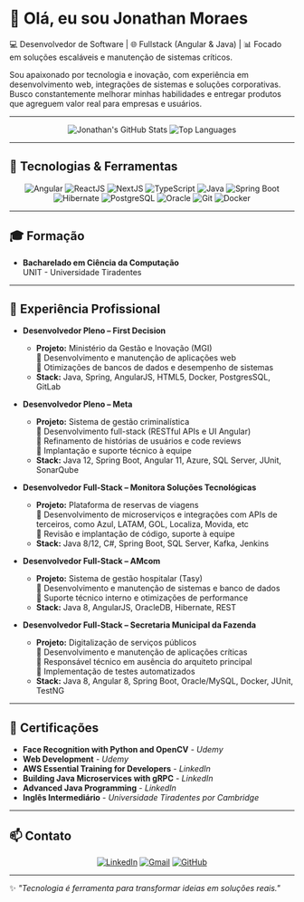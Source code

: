 # 👋 Olá, eu sou Jonathan Moraes

💻 Desenvolvedor de Software | 🌐 Fullstack (Angular & Java) | 📊 Focado em soluções escaláveis e manutenção de sistemas críticos.

Sou apaixonado por tecnologia e inovação, com experiência em desenvolvimento web, integrações de sistemas e soluções corporativas. Busco constantemente melhorar minhas habilidades e entregar produtos que agreguem valor real para empresas e usuários.

---

<div align="center">

![Jonathan's GitHub Stats](https://github-readme-stats.vercel.app/api?username=jonathanssm&show_icons=true&theme=radical&hide_title=true)
![Top Languages](https://github-readme-stats.vercel.app/api/top-langs/?username=jonathanssm&layout=compact&theme=radical&hide_title=true)

</div>

---

## 🚀 Tecnologias & Ferramentas

<div align="center">

![Angular](https://img.shields.io/badge/Angular-DD0031?style=for-the-badge&logo=angular&logoColor=white)
![ReactJS](https://img.shields.io/badge/-ReactJs-61DAFB?logo=react&logoColor=white&style=for-the-badge)
![NextJS](https://img.shields.io/badge/next.js-000000?style=for-the-badge&logo=nextdotjs&logoColor=white)
![TypeScript](https://img.shields.io/badge/TypeScript-007ACC?style=for-the-badge&logo=typescript&logoColor=white)
![Java](https://img.shields.io/badge/Java-ED8B00?style=for-the-badge&logo=openjdk&logoColor=white)
![Spring Boot](https://img.shields.io/badge/Spring%20Boot-6DB33F?style=for-the-badge&logo=springboot&logoColor=white)
![Hibernate](https://img.shields.io/badge/Hibernate-59666C?style=for-the-badge&logo=hibernate&logoColor=white)
![PostgreSQL](https://img.shields.io/badge/PostgreSQL-316192?style=for-the-badge&logo=postgresql&logoColor=white)
![Oracle](https://img.shields.io/badge/Oracle-F80000?style=for-the-badge&logo=oracle&logoColor=white)
![Git](https://img.shields.io/badge/Git-F05032?style=for-the-badge&logo=git&logoColor=white)
![Docker](https://img.shields.io/badge/Docker-2496ED?style=for-the-badge&logo=docker&logoColor=white)

</div>

---

## 🎓 Formação

- **Bacharelado em Ciência da Computação**  
  UNIT - Universidade Tiradentes

---

## 📌 Experiência Profissional

- **Desenvolvedor Pleno – First Decision**  
  - **Projeto:** Ministério da Gestão e Inovação (MGI)  
    🔹 Desenvolvimento e manutenção de aplicações web   
    🔹 Otimizações de bancos de dados e desempenho de sistemas
  - **Stack:** Java, Spring, AngularJS, HTML5, Docker, PostgresSQL, GitLab


- **Desenvolvedor Pleno – Meta**
    - **Projeto:** Sistema de gestão criminalística  
      🔹 Desenvolvimento full-stack (RESTful APIs e UI Angular)   
      🔹 Refinamento de histórias de usuários e code reviews     
      🔹 Implantação e suporte técnico à equipe
    - **Stack:** Java 12, Spring Boot, Angular 11, Azure, SQL Server, JUnit, SonarQube


- **Desenvolvedor Full-Stack – Monitora Soluções Tecnológicas**
    - **Projeto:** Plataforma de reservas de viagens  
      🔹 Desenvolvimento de microserviços e integrações com APIs de terceiros, como Azul, LATAM, GOL, Localiza, Movida, etc   
      🔹 Revisão e implantação de código, suporte à equipe
    - **Stack:** Java 8/12, C#, Spring Boot, SQL Server, Kafka, Jenkins


- **Desenvolvedor Full-Stack – AMcom**
    - **Projeto:** Sistema de gestão hospitalar (Tasy)  
      🔹 Desenvolvimento e manutenção de sistemas e banco de dados   
      🔹 Suporte técnico interno e otimizações de performance
    - **Stack:** Java 8, AngularJS, OracleDB, Hibernate, REST


- **Desenvolvedor Full-Stack – Secretaria Municipal da Fazenda**
    - **Projeto:** Digitalização de serviços públicos  
      🔹 Desenvolvimento e manutenção de aplicações críticas   
      🔹 Responsável técnico em ausência do arquiteto principal  
      🔹 Implementação de testes automatizados
    - **Stack:** Java 8, Angular 8, Spring Boot, Oracle/MySQL, Docker, JUnit, TestNG

---

## 📜 Certificações <!-- Seção Nova Opcional -->
- **Face Recognition with Python and OpenCV** - *Udemy*
- **Web Development** - *Udemy*
- **AWS Essential Training for Developers** - *LinkedIn*
- **Building Java Microservices with gRPC** - *LinkedIn*
- **Advanced Java Programming** - *LinkedIn*
- **Inglês Intermediário** - *Universidade Tiradentes por Cambridge*

---

## 📫 Contato

<div align="center">

[![LinkedIn](https://img.shields.io/badge/LinkedIn-0077B5?style=for-the-badge&logo=linkedin&logoColor=white)](https://www.linkedin.com/in/jonathanssm/)
[![Gmail](https://img.shields.io/badge/Email-D14836?style=for-the-badge&logo=gmail&logoColor=white)](mailto:jonathan.ssm.dev@outlook.com)
[![GitHub](https://img.shields.io/badge/GitHub-000000?style=for-the-badge&logo=github&logoColor=white)](https://github.com/jonathanssm)

</div>

---

✨ *"Tecnologia é ferramenta para transformar ideias em soluções reais."*
